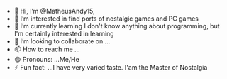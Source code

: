 - 👋 Hi, I’m @MatheusAndy15, 
- 👀 I’m interested in find ports of nostalgic games and PC games 
- 🌱 I’m currently learning I don't know anything about programming, but I'm certainly interested in learning
- 💞️ I’m looking to collaborate on ...
- 📫 How to reach me ...
- 😄 Pronouns: ...Me/He
- ⚡ Fun fact: ...I have very varied taste. I'am the Master of Nostalgia 

<!---
MatheusAndy15/MatheusAndy15 is a ✨ special ✨ repository because its `README.md` (this file) appears on your GitHub profile.
You can click the Preview link to take a look at your changes.
--->
